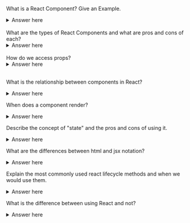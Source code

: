 
What is a React Component? Give an Example.

<details>
  <summary>Answer here</summary>
<<<<<<< HEAD

=======
  A React Component is a function that returns a single react element, a repeatable part of a website. Examples might include a form, navbar, list, list item.
>>>>>>> cb13c658017459c06b184cc7928c41ab9d1cb637
</details>
<br>
What are the types of React Components and what are pros and cons of each?

<details>
  <summary>Answer here</summary>
  The two types of React Components are Functional versus Stateful Class Components. Functional components are preferred if possible because of simplicity, however Stateful Class Components can be used to manage the state of a particular element if necessary. A recurrent example of a Stateful Class Component is with a Form, where the inputs should be managed by state.
</details>
<br>
How do we access props?

<details>
  <summary>Answer here</summary>
Props are properties passed down from the parent component. Within a functional component, props are accessed directly with the argument props, or destructured keys of props. Within a stateful class component props are accessed with this.props (after a constructor is built with props as an arguement and super(props){} is within that constructor)
</details>
<br>

What is the relationship between components in React?

<details>
  <summary>Answer here</summary>
  parent-child relationship tree like relationship where props are passed from the parents and used in the components

</details>

When does a component render?

<details>
  <summary>Answer here</summary>
  1. When the state changes
	1. Parent's props changes
	1. Component mounts the first time(when the page loads)

</details>

Describe the concept of "state" and the pros and cons of using it.

<details>
  <summary>Answer here</summary>
  1. State are objects that stores the information about a component.
  1. States must be kept simple. States are the objects which determine components rendering and behavior.
  1. accessed by this.state()
  1. pros - powerful, render the components easily with state
  1. cons - can be heavy

</details>

What are the differences between html and jsx notation?

<details>
  <summary>Answer here</summary>

</details>

Explain the most commonly used react lifecycle methods and when we would use them.

<details>
  <summary>Answer here</summary>

</details>

What is the difference between using React and not?

<details>
  <summary>Answer here</summary>

</details>
